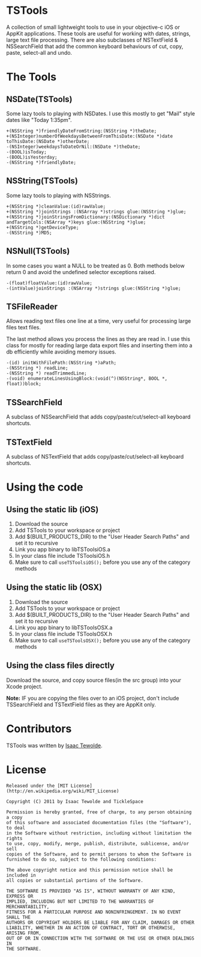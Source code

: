 TSTools
========
A collection of small lightweight tools to use in your objective-c iOS or AppKit applications. These tools are useful for working with dates, strings, large text file processing. There are also subclasses of NSTextField & NSSearchField that add the common keyboard behaviours of cut, copy, paste, select-all  and undo.

The Tools
=========

NSDate(TSTools)
------------------
Some lazy tools to playing with NSDates. I use this mostly to get "Mail" style dates like "Today 1:35pm".

	+(NSString *)friendlyDateFromString:(NSString *)theDate;
	+(NSInteger)numberOfWeekdaysBetweenFromThisDate:(NSDate *)date toThisDate:(NSDate *)otherDate;
	-(NSInteger)weekdaysToDateOrNil:(NSDate *)theDate;
	-(BOOL)isToday;
	-(BOOL)isYesterday;
	-(NSString *)friendlyDate;

NSString(TSTools)
------------------
Some lazy tools to playing with NSStrings.

	+(NSString *)cleanValue:(id)rawValue;
	+(NSString *)joinStrings :(NSArray *)strings glue:(NSString *)glue;
	+(NSString *)joinStringsFromDictionary:(NSDictionary *)dict andTargetCols:(NSArray *)keys glue:(NSString *)glue;
	+(NSString *)getDeviceType;
	-(NSString *)MD5;

NSNull(TSTools)
------------------
In some cases you want a NULL to be treated as 0. Both methods below return 0 and avoid the undefined selector exceptions raised.

	-(float)floatValue:(id)rawValue;
	-(intValue)joinStrings :(NSArray *)strings glue:(NSString *)glue;

TSFileReader
---------------
Allows reading text files one line at a time, very useful for processing large files text files.

The last method allows you process the lines as they are read in. I use this class for mostly for reading large data export files and inserting them into a db efficiently while avoiding memory issues.

	-(id) initWithFilePath:(NSString *)aPath;
	-(NSString *) readLine;
	-(NSString *) readTrimmedLine;
	-(void) enumerateLinesUsingBlock:(void(^)(NSString*, BOOL *, float))block;

TSSearchField
---------------
A subclass of NSSearchField that adds copy/paste/cut/select-all keyboard shortcuts.

TSTextField
---------------
A subclass of NSTextField that adds copy/paste/cut/select-all keyboard shortcuts. 

Using the code
==============

Using the static lib (iOS)
---------------------------
 1. Download the source
 2. Add TSTools to your workspace or project
 3. Add $(BUILT_PRODUCTS_DIR) to the "User Header Search Paths" and set it to recursive
 4. Link you app binary to libTSToolsiOS.a 
 5. In your class file include TSToolsiOS.h
 6. Make sure to call `useTSToolsiOS();` before you use any of the category methods

Using the static lib (OSX)
----------------------------
 1. Download the source
 2. Add TSTools to your workspace or project
 3. Add $(BUILT_PRODUCTS_DIR) to the "User Header Search Paths" and set it to recursive
 4. Link you app binary to libTSToolsOSX.a 
 5. In your class file include TSToolsOSX.h
 6. Make sure to call `useTSToolsOSX();` before you use any of the category methods
 
Using the class files directly
--------------------------------
Download the source, and copy source files(in the src group) into your Xcode project.

**Note:** IF you are copying the files over to an iOS project, don't include TSSearchField and TSTextField files as they are AppKit only.
 
Contributors
============
TSTools was written by [Isaac Tewolde](http://www.ticklespace.com/ "ticklespcae.com"). 


License
=======
	Released under the [MIT License](http://en.wikipedia.org/wiki/MIT_License)
	
	Copyright (C) 2011 by Isaac Tewolde and TickleSpace
	
	Permission is hereby granted, free of charge, to any person obtaining a copy
	of this software and associated documentation files (the "Software"), to deal
	in the Software without restriction, including without limitation the rights
	to use, copy, modify, merge, publish, distribute, sublicense, and/or sell
	copies of the Software, and to permit persons to whom the Software is
	furnished to do so, subject to the following conditions:
	
	The above copyright notice and this permission notice shall be included in
	all copies or substantial portions of the Software.
	
	THE SOFTWARE IS PROVIDED "AS IS", WITHOUT WARRANTY OF ANY KIND, EXPRESS OR
	IMPLIED, INCLUDING BUT NOT LIMITED TO THE WARRANTIES OF MERCHANTABILITY,
	FITNESS FOR A PARTICULAR PURPOSE AND NONINFRINGEMENT. IN NO EVENT SHALL THE
	AUTHORS OR COPYRIGHT HOLDERS BE LIABLE FOR ANY CLAIM, DAMAGES OR OTHER
	LIABILITY, WHETHER IN AN ACTION OF CONTRACT, TORT OR OTHERWISE, ARISING FROM,
	OUT OF OR IN CONNECTION WITH THE SOFTWARE OR THE USE OR OTHER DEALINGS IN
	THE SOFTWARE.
